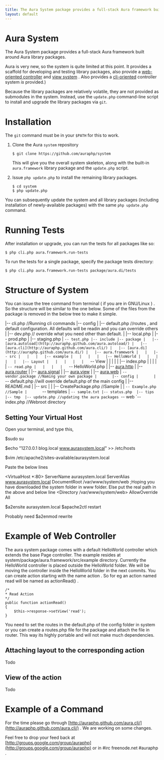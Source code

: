 ```yaml
---
title: The Aura System package provides a full-stack Aura framework built around Aura library packages.
layout: default
---
```


Aura System
===========

The Aura System package provides a full-stack Aura framework built around Aura library packages.

Aura is very new, so the system is quite limited at this point. It provides a scaffold for developing and testing library packages, also provide a [web-oriented controller](http://auraphp.github.com/aura.web/) and [view system](http://auraphp.github.com/aura.view/) . Also provides a [cli-oriented](http://auraphp.github.com/aura.cli/) controller system *is* provided.)

Because the library packages are relatively volatile, they are not provided as submodules in the system.  Instead, use the `update.php` command-line script to install and upgrade the library packages via `git`.


Installation
============

The `git` command must be in your `$PATH` for this to work.

1.  Clone the Aura `system` repository

        $ git clone https://github.com/auraphp/system
    
    This will give you the overall system skeleton, along with the built-in
    `aura.framework` library package and the `update.php` script.

2.  Issue `php update.php` to install the remaining library packages.

        $ cd system
        $ php update.php

You can subsequently update the system and all library packages (including installation of newly-available packages) with the same `php update.php` command.


Running Tests
=============

After installation or upgrade, you can run the tests for all packages like so:

    $ php cli.php aura.framework.run-tests

To run the tests for a single package, specify the package tests directory:

    $ php cli.php aura.framework.run-tests package/aura.di/tests
    
Structure of System
===================
You can issue the tree command from terminal ( if you are in GNU/Linux ) . So the structure will be similar to the one below. Some of the files from the package is removed in the below tree to make it simple.

|-- cli.php //Running cli commands
|-- config
|   |-- default.php //routes , and default configuration. All defaults will be readin and you can override others
|   |-- dev.php // override what you need other than default.
|   |-- local.php
|   |-- prod.php
|   |-- staging.php
|   `-- test.php
|-- include
|-- package
|   |-- [aura.autoload](http://auraphp.github.com/aura.autoload/)
|   |-- [aura.cli](http://auraphp.github.com/aura.cli/)
|   |-- [aura.di](http://auraphp.github.com/aura.di/)
|   |-- aura.framework
|   |   |-- src
|   |   |   |-- example
|   |   |   |   |-- HelloWorld
|   |   |   |   |   |-- Layout
|   |   |   |   |   `-- View
|   |   |   |   |       |-- index.php
|   |   |   |   |       `-- read.php
|   |   |   |   `-- HelloWorld.php
|   |-- [aura.http](http://auraphp.github.com/aura.http/)
|   |-- [aura.router](http://auraphp.github.com/aura.router/)
|   |-- [aura.signal](http://auraphp.github.com/aura.signal/)
|   |-- [aura.view](http://auraphp.github.com/aura.view/)
|   |-- [aura.web](http://auraphp.github.com/aura.web/)
|   `-- vendor.package //Naming your own package
|       |-- config
|       |   `-- default.php //will override default.php of the main config
|       |-- README.md
|       |-- src
|       |   |-- CreatePackage.php //Sample
|       |   `-- Example.php //Sample
|       `-- templates
|           `-- sample.txt
|-- status.php 
|-- tips 
|-- tmp 
|-- update.php //updating the aura packages
`-- web
    `-- index.php //Webroot directory
    
Setting Your Virtual Host
-------------------------
Open your terminal, and type this,

$sudo su 

$echo "127.0.0.1 blog.local www.aurasystem.local" >> /etc/hosts

$vim /etc/apache2/sites-available/aurasystem.local

Paste the below lines 

<VirtualHost *:80>
    ServerName aurasystem.local
    ServerAlias www.aurasystem.local
    DocumentRoot /var/www/system/web
    ;Hoping you have downloaded the system folder in www folder. Else put the real path in the above and below line
    <Directory /var/www/system/web>
        AllowOverride All
    </directory>
</VirtualHost>

$a2ensite aurasystem.local
$apache2ctl restart

Probably need $a2enmod rewrite

Example of Web Controller
=========================
The aura system package comes with a default HelloWorld controller which extends the base Page controller. 
The example resides at system/package/aura.framework/src/example directory.
Currently the HelloWorld controller is placed outside the HelloWorld folder. We will be moving the controller inside the HelloWorld folder in the next commits.
You can create action starting with the name action<Action Name> . So for eg an action named read will be named as actionRead() .

    /*
    * Read Action
    */
    public function actionRead()
    {
        $this->response->setView('read');
    }
    
You need to set the routes in the default.php of the config folder in system or you can create a routes.php file for the package and attach the file in router. This way its highly portable and will not make much dependencies.

Attaching layout to the corresponding action
--------------------------------------------
Todo

View of the action
------------------
Todo

Example of a Command
====================
For the time please go through [http://auraphp.github.com/aura.cli/](http://auraphp.github.com/aura.cli/) . We are working on some changes.

Feel free to drop your feed back at [http://groups.google.com/group/auraphp](http://groups.google.com/group/auraphp) or in #irc freenode.net #auraphp .
